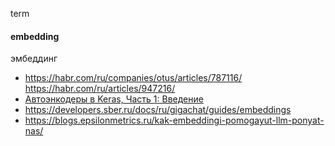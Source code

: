 term
#### embedding
эмбеддинг 
- https://habr.com/ru/companies/otus/articles/787116/ https://habr.com/ru/articles/947216/
- [Автоэнкодеры в Keras, Часть 1: Введение](https://habr.com/ru/articles/331382/)
- https://developers.sber.ru/docs/ru/gigachat/guides/embeddings
- https://blogs.epsilonmetrics.ru/kak-embeddingi-pomogayut-llm-ponyat-nas/
